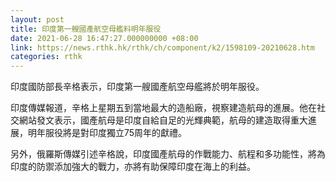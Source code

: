 ```yaml
---
layout: post
title: 印度第一艘國產航空母艦料明年服役
date: 2021-06-28 16:47:27.000000000 +08:00
link: https://news.rthk.hk/rthk/ch/component/k2/1598109-20210628.htm
categories: rthk
---
```


印度國防部長辛格表示，印度第一艘國產航空母艦將於明年服役。

印度傳媒報道，辛格上星期五到當地最大的造船廠，視察建造航母的進展。他在社交網站發文表示，國產航母是印度自給自足的光輝典範，航母的建造取得重大進展，明年服役將是對印度獨立75周年的獻禮。

另外，俄羅斯傳媒引述辛格說，印度國產航母的作戰能力、航程和多功能性，將為印度的防禦添加強大的戰力，亦將有助保障印度在海上的利益。
